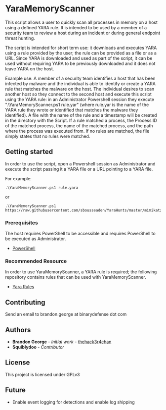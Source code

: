 # YaraMemoryScanner

This script allows a user to quickly scan all processes in memory on a host using a defined YARA rule. It is intended to be used by a member of a security team to review a host during an incident or during general endpoint threat hunting.

The script is intended for short term use: it downloads and executes YARA using a rule provided by the user; the rule can be provided as a file or as a URL. Since YARA is downloaded and used as part of the script, it can be used without requiring YARA to be previously downloaded and it does not leave YARA on the host.

Example use:
A member of a security team identifies a host that has been infected by malware and the individual is able to identify or create a YARA rule that matches the malware on the host. The individual desires to scan another host so they connect to the second host and execute this script using the YARA rule: in an Administrator Powershell session they execute ".\YaraMemoryScanner.ps1 rule.yar" (where rule.yar is the name of the YARA rule they wrote or identified that matches the malware they identified). A file with the name of the rule and a timestamp will be created in the directory with the Script. If a rule matched a process, the Process ID of the matched process, the name of the matched process, and the path where the process was executed from. If no rules are matched, the file simply states that no rules were matched.

## Getting started

In order to use the script, open a Powershell session as Administrator and execute the script passing it a YARA file or a URL pointing to a YARA file.

For example:
``` 
.\YaraMemoryScanner.ps1 rule.yara
```
or
```
.\YaraMemoryScanner.ps1 https://raw.githubusercontent.com/sbousseaden/YaraHunts/master/mimikatz_memssp_hookfn.yara

```

### Prerequisites
The host requires PowerShell to be accessible and requires PowerShell to be executed as Administrator.
* [PowerShell](https://github.com/PowerShell/PowerShell)
 
### Recommended Resource
In order to use YaraMemoryScanner, a YARA rule is required; the following repository contains rules that can be used with YaraMemoryScanner. 
* [Yara Rules](https://github.com/Yara-Rules/rules)

## Contributing

Send an email to brandon.george at binarydefense dot com

## Authors

* **Brandon George** - *Initial work* - [thehack3r4chan](https://github.com/thehack3r4chan)
* **Squiblydoo**  - *Contributor* 

## License

This project is licensed under GPLv3 

## Future
  * Enable event logging for detections and enable log shipping
